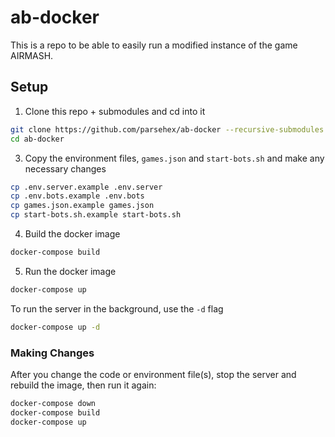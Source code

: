 # ab-docker

This is a repo to be able to easily run a modified instance of the game AIRMASH.

## Setup

<!-- requirements: nvm, node 12 -->

1. Clone this repo + submodules and cd into it

```bash
git clone https://github.com/parsehex/ab-docker --recursive-submodules
cd ab-docker
```

3. Copy the environment files, `games.json` and `start-bots.sh` and make any necessary changes

```bash
cp .env.server.example .env.server
cp .env.bots.example .env.bots
cp games.json.example games.json
cp start-bots.sh.example start-bots.sh
```

4. Build the docker image

```bash
docker-compose build
```

5. Run the docker image

```bash
docker-compose up
```

To run the server in the background, use the `-d` flag

```bash
docker-compose up -d
```

### Making Changes

After you change the code or environment file(s), stop the server and rebuild the image, then run it again:

```bash
docker-compose down
docker-compose build
docker-compose up
```
